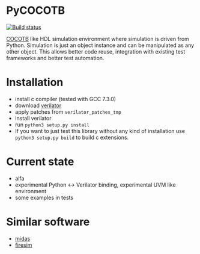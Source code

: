 # PyCOCOTB

[![Build status](https://ci.appveyor.com/api/projects/status/oy1ciuqhuax6vt4u?svg=true)](https://ci.appveyor.com/project/nic30/pycocotb)

[COCOTB](https://github.com/potentialventures/cocotb) like HDL simulation environment where simulation is driven from Python. 
Simulation is just an object instance and can be manipulated as any other object.
This allows better code reuse, integration with existing test frameworks and better test automation.


# Installation

* install c compiler (tested with GCC 7.3.0)
* download [verilator](https://www.veripool.org/projects/verilator/wiki/Installing)
* apply patches from `verilator_patches_tmp`
* install verilator
* run ```python3 setup.py install```
* If you want to just test this library without any kind of installation use ```python3 setup.py build``` to build c extensions.



# Current state
* alfa
* experimental Python <-> Verilator binding, experimental UVM like environment
* some examples in tests


# Similar software

* [midas](https://github.com/ucb-bar/midas)
* [firesim](https://github.com/firesim/firesim)
